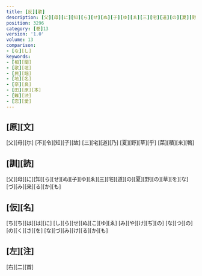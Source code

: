 ```yaml
---
title: [反][歌]
description: [父][母][に][知][ら][せ][ぬ][子][ゆ][ゑ][三][宅][道][の][夏][野][の][草][を][な][づ][み][来][る][か][も]
position: 3296
category: [巻]13
version: '1.0'
volume: 13
comparison:
- [な][し]
keywords:
- [相][聞]
- [歌][垣]
- [民][謡]
- [地][名]
- [奈][良]
- [田][原][本]
- [難][渋]
- [恋][愛]
---
```


## [原][文]

[父][母][尓] [不][令][知][子][故] [三][宅][道][乃] [夏][野][草][乎] [菜][積][来][鴨]

## [訓][読]

[父][母][に][知][ら][せ][ぬ][子][ゆ][ゑ][三][宅][道][の][夏][野][の][草][を][な][づ][み][来][る][か][も]

## [仮][名]

[ち][ち][は][は][に] [し][ら][せ][ぬ][こ][ゆ][ゑ] [み][や][け][ぢ][の] [な][つ][の][の][く][さ][を] [な][づ][み][け][る][か][も]

## [左][注]

[右][二][首]
